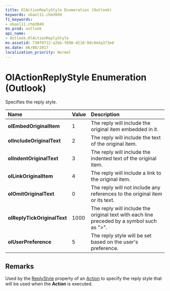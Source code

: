 ```yaml
---
title: OlActionReplyStyle Enumeration (Outlook)
keywords: vbaol11.chm3049
f1_keywords:
- vbaol11.chm3049
ms.prod: outlook
api_name:
- Outlook.OlActionReplyStyle
ms.assetid: 730f9712-a2bb-f698-d210-9dc94da373e8
ms.date: 06/08/2017
localization_priority: Normal
---
```



# OlActionReplyStyle Enumeration (Outlook)

Specifies the reply style.



|Name|Value|Description|
|:-----|:-----|:-----|
| **olEmbedOriginalItem**|1|The reply will include the original item embedded in it. |
| **olIncludeOriginalText**|2|The reply will include the text of the original item.|
| **olIndentOriginalText**|3|The reply will include the indented text of the original item.|
| **olLinkOriginalItem**|4|The reply will include a link to the original item.|
| **olOmitOriginalText**|0|The reply will not include any references to the original item or its text.|
| **olReplyTickOriginalText**|1000|The reply will include the original text with each line preceded by a symbol such as ">".|
| **olUserPreference**|5|The reply style will be set based on the user's preference.|

## Remarks

Used by the [ReplyStyle](Outlook.Action.ReplyStyle.md) property of an [Action](Outlook.Action.md) to specify the reply style that will be used when the **Action** is executed.


